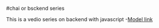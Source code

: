 #chai or bsckend series

This is a vedio series on backend with javascript
-[Model link](https://app.eraser.io/workspace/YtPqZ1VogxGy1jzIDkzj?origin=qr)